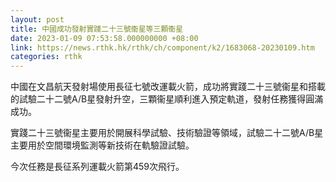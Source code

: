 ```yaml
---
layout: post
title: 中國成功發射實踐二十三號衞星等三顆衞星
date: 2023-01-09 07:53:58.000000000 +08:00
link: https://news.rthk.hk/rthk/ch/component/k2/1683068-20230109.htm
categories: rthk
---
```


中國在文昌航天發射場使用長征七號改運載火箭，成功將實踐二十三號衞星和搭載的試驗二十二號A/B星發射升空，三顆衞星順利進入預定軌道，發射任務獲得圓滿成功。

實踐二十三號衞星主要用於開展科學試驗、技術驗證等領域，試驗二十二號A/B星主要用於空間環境監測等新技術在軌驗證試驗。

今次任務是長征系列運載火箭第459次飛行。
